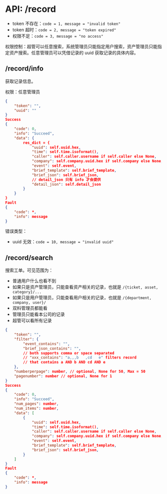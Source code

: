 # API: /record

- token 不存在：`code = 1, message = "invalid token"`
- token 超时：`code = 2, message = "token expired"`
- 权限不足：`code = 3, message = "no access"`

权限控制：超管可以任意搜索，系统管理员只能指定用户搜索，资产管理员只能指定资产搜索。任意管理员可以凭借记录的 uuid 获取记录的具体内容。

## /record/info

获取记录信息。
 
权限：任意管理员

```json
{
    "token": "",
    "uuid": ""
}
Success
{
    "code": 0,
    "info": "Succeed",
    "data": {
        res_dict = {
            "uuid": self.uuid.hex,
            "time": self.time.isoformat(),
            "caller": self.caller.username if self.caller else None,
            "company": self.company.uuid.hex if self.company else None,
            "event": self.event,
            "brief_template": self.brief_template,
            "brief_json": self.brief_json,
            // detail_json 只有 info 才会提供
            "detail_json": self.detail_json
        }
    }
}
Fault
{
    "code": *,
    "info": message
}
```

错误类型：
- uuid 无效：`code = 10, message = "invalid uuid"`

## /record/search

搜索工单。可见范围为：

- 普通用户什么也看不到
- 如果只是资产管理员，只能查看资产相关的记录，也就是 `/{ticket, asset, category}/...`
- 如果只是用户管理员，只能查看用户相关的记录，也就是 `/{department, company, user}/`
- 双料管理员都能看
- 管理员只能看本公司的记录
- 超管可以看所有记录

```json
{
	"token": "",
	"filter": {
        "event_contains": "",
        "brief_json_contains": "",
        // both supports comma or space separated
        // "xxx_contains": "a,,,b   ,cd   e" filters record
        // that contains a AND b AND cd AND e
	},
	"numberperpage": number, // optional, None for 50, Max = 50
	"pagenumber": number // optional, None for 1
}
Success
{
	"code": 0,
	"info": "Succeed",
	"num_pages": number,
	"num_items": number,
	"data": [
		{
            "uuid": self.uuid.hex,
            "time": self.time.isoformat(),
            "caller": self.caller.username if self.caller else None,
            "company": self.company.uuid.hex if self.company else None,
            "event": self.event,
            "brief_template": self.brief_template,
            "brief_json": self.brief_json,
		}
	]
}
Fault
{
	"code": *,
	"info": message
}

```
